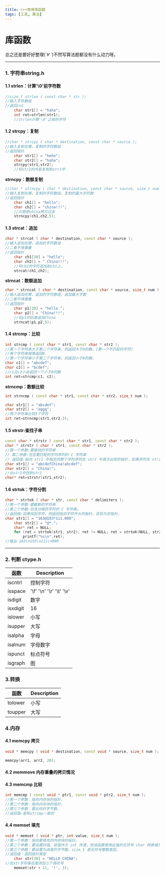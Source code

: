 ```yaml
---
title: c++常用库函数
tags: [工具, 算法]
---
```

# 库函数
总之还是要好好整理(*´∀ ˋ*)不然写算法题都没有什么动力呀。
_____________________
### 1. 字符串string.h
#### 1.1 strlen：计算'\0'前字符数
~~~c++
//size_t strlen ( const char * str );
//输入字符数组
//返回int
    char str1[] = "haha";
    int ret=strlen(str1);
    //strlen计算'\0'之前的字符
~~~
#### 1.2 strcpy：复制
~~~c++
//char * strcpy ( char * destination, const char * source );
//输入复制在哪，复制的字符数组
//返回指针
    char str1[] = "hehe";
    char str2[] = "haha";
    strcpy(str1,str2);
    //将str2的内容复制到str1中
~~~
**strncpy：数额复制**
~~~c++
//char * strncpy ( char * destination, const char * source, size_t num );
//输入复制在哪，复制的字符数组，复制的最大字符数
//返回指针
    char ch1[] = "hello";
	char ch2[] = "china!!!";
	//只是把china拷贝过去
	strncpy(ch1,ch2,5);
~~~
#### 1.3 strcat：追加
~~~c++
char * strcat ( char * destination, const char * source );
//输入追加在哪，追加的字符数组
//二者不得重叠
//返回指针
    char ch1[30] = "hello";
	char ch2[] = " China!!!";
	//将ch2的字符追加到ch1上。
	strcat(ch1,ch2);
~~~
**strncat：数额追加**
~~~c++
char * strncat ( char * destination, const char * source, size_t num );
//输入追加在哪，追加的字符数组，追加最大字数
//二者不得重叠
//返回指针
	char p1[20] = "hello ";
	char p2[] = "China!!!";
	//在p1的后面追加China
	strncat(p1,p2,5);
~~~
#### 1.4 strcmp：比较
```c++
int strcmp ( const char * str1, const char * str2 );
//第一个字符串大于第二个字符串，则返回大于0的数。[第一个不匹配的字符]
//两个字符串相等返回0.
//第一个字符串小于第二个字符串，则返回小于0的数。
char c1[] = "abcdef";
char c2[] = "bcdef";
//c1比c2小会返回一个小于0的数
int ret=strcmp(c1, c2);
```
**strncmp：数额比较**
~~~c++
int strncmp ( const char * str1, const char * str2, size_t num );

char str1[] = "abcdef";
char str2[] = "aggg";
//两个字符串比较3个字符
int ret=strncmp(str1,str2,3);
~~~
#### 1.5 strstr:查找子串
```c++
const char * strstr ( const char * str1, const char * str2 );
char * strstr ( char * str1, const char * str2 );
//第一个参数:要查找的字符串
// 第二参数:包含要匹配的字符序列的 C 字符串
// 返回值:指向 str1 中指定的整个字符序列在 str2 中首次出现的指针，如果序列在 str1 中不存在，则为 null 指针。
char str1[] = "abcdefChina!abcdef";
char str2[] = "China!";
//从str1中找到str2
char* ret=strstr(str1,str2);
```
#### 1.6 strtok：字符分割
```c++
char * strtok ( char * str, const char * delimiters );
//第一个参数:要截断的字符串
//第二个参数:包含分隔符字符的 C 字符串。
//返回值:如果找到字符，则返回指向字符开头的指针。否则为空指针。
char str1[] = "163@193*111.000";
	char str2[] = "@*.";
	char* ret = NULL;
	for (ret = strtok(str1, str2); ret != NULL; ret = strtok(NULL, str2))
		printf("%s\n",ret);
//输出 163\n193\n111\n000
```
_______________
### 2. 判断 ctype.h
| 函数 | Description |
| ----------- | ----------- |
| iscntrl | 控制字符 |
| isspace | '\f' '\n' '\r' '\t' '\v' |
| isdigit | 数字 |
| isxdigit | 16 |
| islower | 小写 |
| isupper | 大写 |
| isalpha | 字母 |
| isalnum | 字母数字 |
| ispunct | 标点符号 |
| isgraph | 图 |
### 3.转换
| 函数 | Description |
| ----------- | ----------- |
| tolower | 小写 |
| toupper | 大写 |
### 4.内存
#### 4.1 memcpy 拷贝
```c++
void * memcpy ( void * destination, const void * source, size_t num );

memcpy(arr1, arr2, 20);
```
#### 4.2 memmove 内存重叠的拷贝情况
#### 4.3 memcmp 比较
```c++
int memcmp ( const void * ptr1, const void * ptr2, size_t num );
//第一个参数：指向内存块的指针。
//第二个参数：指向内存块的指针。
//第三个参数：要比较的字节数。
//返回值—是和strcmp一致的
```
#### 4.4 memset 填充
```c++
void * memset ( void * ptr, int value, size_t num );
//第一个参数：指向要填充的内存块的指针。
//第二个参数：要设置的值。该值作为 int 传递，但该函数使用此值的无符号 char 转换填充内存块。
//第三个参数：要设置为该值的字节数。size_t 是无符号整数类型。
//返回值：返回指针类型
    char str[30] = "HELLO CHINA";
//在str字符串后面添加三个感叹号
	memset(str + 11, '!', 3);
```